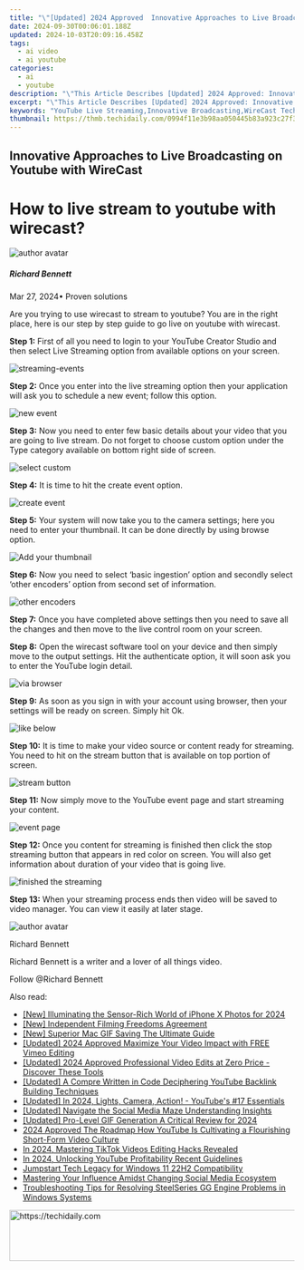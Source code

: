 ```yaml
---
title: "\"[Updated] 2024 Approved  Innovative Approaches to Live Broadcasting on Youtube with WireCast\""
date: 2024-09-30T00:06:01.188Z
updated: 2024-10-03T20:09:16.458Z
tags:
  - ai video
  - ai youtube
categories:
  - ai
  - youtube
description: "\"This Article Describes [Updated] 2024 Approved: Innovative Approaches to Live Broadcasting on Youtube with WireCast\""
excerpt: "\"This Article Describes [Updated] 2024 Approved: Innovative Approaches to Live Broadcasting on Youtube with WireCast\""
keywords: "YouTube Live Streaming,Innovative Broadcasting,WireCast Techniques,Digital Broadcasting,Live Video Production,Youtube Broadcasters,Advanced Broadcast Solutions"
thumbnail: https://thmb.techidaily.com/0994f11e3b98aa050445b83a923c27f3f286a1f5302c7ff78d5008912b4d02f9.jpg
---
```


## Innovative Approaches to Live Broadcasting on Youtube with WireCast

# How to live stream to youtube with wirecast?

![author avatar](https://images.wondershare.com/filmora/article-images/richard-bennett.jpg)

##### Richard Bennett

 Mar 27, 2024• Proven solutions

 Are you trying to use wirecast to stream to youtube? You are in the right place, here is our step by step guide to go live on youtube with wirecast.

**Step 1:** First of all you need to login to your YouTube Creator Studio and then select Live Streaming option from available options on your screen.

![streaming-events ](https://images.wondershare.com/filmora/article-images/streaming-events.jpg)

**Step 2:** Once you enter into the live streaming option then your application will ask you to schedule a new event; follow this option.

![new event ](https://images.wondershare.com/filmora/article-images/new-event.jpg)

**Step 3:** Now you need to enter few basic details about your video that you are going to live stream. Do not forget to choose custom option under the Type category available on bottom right side of screen.

![ select custom](https://images.wondershare.com/filmora/article-images/select-custom.jpg)

**Step 4:** It is time to hit the create event option.

![create event ](https://images.wondershare.com/filmora/article-images/create-event.jpg)

**Step 5:** Your system will now take you to the camera settings; here you need to enter your thumbnail. It can be done directly by using browse option.

![ Add your thumbnail](https://images.wondershare.com/filmora/article-images/add-your-thumbnail.jpg)

**Step 6:** Now you need to select ‘basic ingestion’ option and secondly select ‘other encoders’ option from second set of information.

![ other encoders](https://images.wondershare.com/filmora/article-images/other-encoders.jpg)

**Step 7:** Once you have completed above settings then you need to save all the changes and then move to the live control room on your screen.

**Step 8:** Open the wirecast software tool on your device and then simply move to the output settings. Hit the authenticate option, it will soon ask you to enter the YouTube login detail.

![via browser ](https://images.wondershare.com/filmora/article-images/via-browser.jpg)

**Step 9:** As soon as you sign in with your account using browser, then your settings will be ready on screen. Simply hit Ok.

![ like below ](https://images.wondershare.com/filmora/article-images/like-below.jpg)

**Step 10:** It is time to make your video source or content ready for streaming. You need to hit on the stream button that is available on top portion of screen.

![ stream button](https://images.wondershare.com/filmora/article-images/stream-button.jpg)

**Step 11:** Now simply move to the YouTube event page and start streaming your content.

![event page ](https://images.wondershare.com/filmora/article-images/event-page.jpg)

**Step 12:** Once you content for streaming is finished then click the stop streaming button that appears in red color on screen. You will also get information about duration of your video that is going live.

![finished the streaming ](https://images.wondershare.com/filmora/article-images/finished-the-streaming.jpg)

**Step 13:** When your streaming process ends then video will be saved to video manager. You can view it easily at later stage.

![author avatar](https://images.wondershare.com/filmora/article-images/richard-bennett.jpg)

Richard Bennett

Richard Bennett is a writer and a lover of all things video.

Follow @Richard Bennett

<ins class="adsbygoogle"
     style="display:block"
     data-ad-format="autorelaxed"
     data-ad-client="ca-pub-7571918770474297"
     data-ad-slot="1223367746"></ins>

<ins class="adsbygoogle"
     style="display:block"
     data-ad-client="ca-pub-7571918770474297"
     data-ad-slot="8358498916"
     data-ad-format="auto"
     data-full-width-responsive="true"></ins>

<span class="atpl-alsoreadstyle">Also read:</span>
<div><ul>
<li><a href="https://article-tips.techidaily.com/new-illuminating-the-sensor-rich-world-of-iphone-x-photos-for-2024/"><u>[New] Illuminating the Sensor-Rich World of iPhone X Photos for 2024</u></a></li>
<li><a href="https://some-techniques.techidaily.com/new-independent-filming-freedoms-agreement/"><u>[New] Independent Filming Freedoms Agreement</u></a></li>
<li><a href="https://digital-screen-recording.techidaily.com/new-superior-mac-gif-saving-the-ultimate-guide/"><u>[New] Superior Mac GIF Saving The Ultimate Guide</u></a></li>
<li><a href="https://vimeo-videos.techidaily.com/updated-2024-approved-maximize-your-video-impact-with-free-vimeo-editing/"><u>[Updated] 2024 Approved Maximize Your Video Impact with FREE Vimeo Editing</u></a></li>
<li><a href="https://youtube-blog.techidaily.com/ed-2024-approved-professional-video-edits-at-zero-price-discover-these-tools/"><u>[Updated] 2024 Approved Professional Video Edits at Zero Price - Discover These Tools</u></a></li>
<li><a href="https://youtube-blog.techidaily.com/ed-a-compre-written-in-code-deciphering-youtube-backlink-building-techniques/"><u>[Updated] A Compre Written in Code Deciphering YouTube Backlink Building Techniques</u></a></li>
<li><a href="https://youtube-blog.techidaily.com/ed-in-2024-lights-camera-action-youtubes-17-essentials/"><u>[Updated] In 2024, Lights, Camera, Action! - YouTube's #17 Essentials</u></a></li>
<li><a href="https://facebook-video-recording.techidaily.com/updated-navigate-the-social-media-maze-understanding-insights/"><u>[Updated] Navigate the Social Media Maze Understanding Insights</u></a></li>
<li><a href="https://youtube-blog.techidaily.com/ed-pro-level-gif-generation-a-critical-review-for-2024/"><u>[Updated] Pro-Level GIF Generation A Critical Review for 2024</u></a></li>
<li><a href="https://youtube-blog.techidaily.com/approved-the-roadmap-how-youtube-is-cultivating-a-flourishing-short-form-video-culture/"><u>2024 Approved The Roadmap How YouTube Is Cultivating a Flourishing Short-Form Video Culture</u></a></li>
<li><a href="https://fox-http.techidaily.com/in-2024-mastering-tiktok-videos-editing-hacks-revealed/"><u>In 2024, Mastering TikTok Videos Editing Hacks Revealed</u></a></li>
<li><a href="https://youtube-blog.techidaily.com/24-unlocking-youtube-profitability-recent-guidelines/"><u>In 2024, Unlocking YouTube Profitability Recent Guidelines</u></a></li>
<li><a href="https://win11.techidaily.com/jumpstart-tech-legacy-for-windows-11-22h2-compatibility/"><u>Jumpstart Tech Legacy for Windows 11 22H2 Compatibility</u></a></li>
<li><a href="https://instagram-clips.techidaily.com/mastering-your-influence-amidst-changing-social-media-ecosystem/"><u>Mastering Your Influence Amidst Changing Social Media Ecosystem</u></a></li>
<li><a href="https://win-answers.techidaily.com/troubleshooting-tips-for-resolving-steelseries-gg-engine-problems-in-windows-systems/"><u>Troubleshooting Tips for Resolving SteelSeries GG Engine Problems in Windows Systems</u></a></li>
</ul></div>

<!-- affiliate ads begin -->
<a href="https://appsumo.8odi.net/c/5597632/2049363/7443" target="_top" id="2049363">
  <img src="//a.impactradius-go.com/display-ad/7443-2049363" border="0" alt="https://techidaily.com" width="728" height="90"/>
</a>
<img height="0" width="0" src="https://appsumo.8odi.net/i/5597632/2049363/7443" style="position:absolute;visibility:hidden;" border="0" />
<!-- affiliate ads end -->

